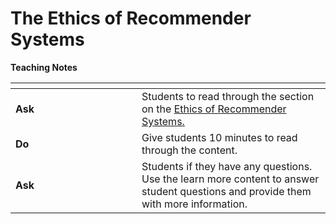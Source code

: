 # The Ethics of Recommender Systems

**Teaching Notes**

<table data-header-hidden><thead><tr><th width="186"></th><th></th></tr></thead><tbody><tr><td><strong>Ask</strong></td><td>Students to read through the section on the <a href="https://app.gitbook.com/s/NzKApfSfEwdEjEg8yyOv/the-ethics-of-recommender-systems">Ethics of Recommender Systems.</a></td></tr><tr><td><strong>Do</strong></td><td>Give students 10 minutes to read through the content.</td></tr><tr><td><strong>Ask</strong></td><td>Students if they have any questions. Use the learn more content to answer student questions and provide them with more information.</td></tr></tbody></table>
